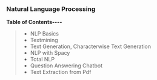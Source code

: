 ### **Natural Language Processing**
**Table of Contents----**
> * NLP Basics
> * Textmining
> * Text Generation, Characterwise Text Generation
> * NLP with Spacy
> * Total NLP
> * Question Answering Chatbot
> * Text Extraction from Pdf
